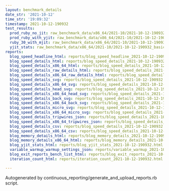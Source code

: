 ```yaml
---
layout: benchmark_details
date_str: '2021-10-12'
time_str: '19:09:32'
timestamp: 2021-10-12-190932
test_results:
  prod_ruby_no_jit: raw_benchmark_data/x86_64/2021-10/2021-10-12-190932_basic_benchmark_prod_ruby_no_jit.json
  prod_ruby_with_yjit: raw_benchmark_data/x86_64/2021-10/2021-10-12-190932_basic_benchmark_prod_ruby_with_yjit.json
  ruby_30_with_mjit: raw_benchmark_data/x86_64/2021-10/2021-10-12-190932_basic_benchmark_ruby_30_with_mjit.json
  yjit_stats: raw_benchmark_data/x86_64/2021-10/2021-10-12-190932_basic_benchmark_yjit_stats.json
reports:
  blog_speed_headline_html: reports/blog_speed_headline_2021-10-12-190932.html
  blog_speed_details_html: reports/blog_speed_details_2021-10-12-190932.html
  blog_speed_details_x86_64_html: reports/blog_speed_details_2021-10-12-190932.x86_64.html
  blog_speed_details_raw_details_html: reports/blog_speed_details_2021-10-12-190932.raw_details.html
  blog_speed_details_x86_64_raw_details_html: reports/blog_speed_details_2021-10-12-190932.x86_64.raw_details.html
  blog_speed_details_svg: reports/blog_speed_details_2021-10-12-190932.svg
  blog_speed_details_x86_64_svg: reports/blog_speed_details_2021-10-12-190932.x86_64.svg
  blog_speed_details_head_svg: reports/blog_speed_details_2021-10-12-190932.head.svg
  blog_speed_details_x86_64_head_svg: reports/blog_speed_details_2021-10-12-190932.x86_64.head.svg
  blog_speed_details_back_svg: reports/blog_speed_details_2021-10-12-190932.back.svg
  blog_speed_details_x86_64_back_svg: reports/blog_speed_details_2021-10-12-190932.x86_64.back.svg
  blog_speed_details_micro_svg: reports/blog_speed_details_2021-10-12-190932.micro.svg
  blog_speed_details_x86_64_micro_svg: reports/blog_speed_details_2021-10-12-190932.x86_64.micro.svg
  blog_speed_details_tripwires_json: reports/blog_speed_details_2021-10-12-190932.tripwires.json
  blog_speed_details_x86_64_tripwires_json: reports/blog_speed_details_2021-10-12-190932.x86_64.tripwires.json
  blog_speed_details_csv: reports/blog_speed_details_2021-10-12-190932.csv
  blog_speed_details_x86_64_csv: reports/blog_speed_details_2021-10-12-190932.x86_64.csv
  blog_memory_details_html: reports/blog_memory_details_2021-10-12-190932.html
  blog_memory_details_x86_64_html: reports/blog_memory_details_2021-10-12-190932.x86_64.html
  blog_yjit_stats_html: reports/blog_yjit_stats_2021-10-12-190932.html
  variable_warmup_warmup_settings_json: reports/variable_warmup_2021-10-12-190932.warmup_settings.json
  blog_exit_reports_bench_list_html: reports/blog_exit_reports_2021-10-12-190932.bench_list.html
  iteration_count_html: reports/iteration_count_2021-10-12-190932.html

---
```

Autogenerated by continuous_reporting/generate_and_upload_reports.rb script.
